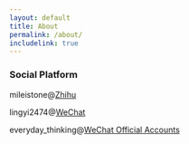 ```yaml
---
layout: default
title: About
permalink: /about/
includelink: true
---
```


### **Social Platform**

mileistone@[Zhihu](https://zhihu.com)

lingyi2474@[WeChat](https://weixin.qq.com/)

everyday_thinking@[WeChat Official Accounts](https://weixin.qq.com/)
